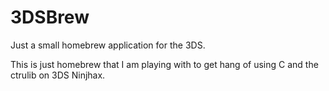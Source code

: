 # 3DSBrew
Just a small homebrew application for the 3DS.

This is just homebrew that I am playing with to get hang of using C and the ctrulib on 3DS Ninjhax.
